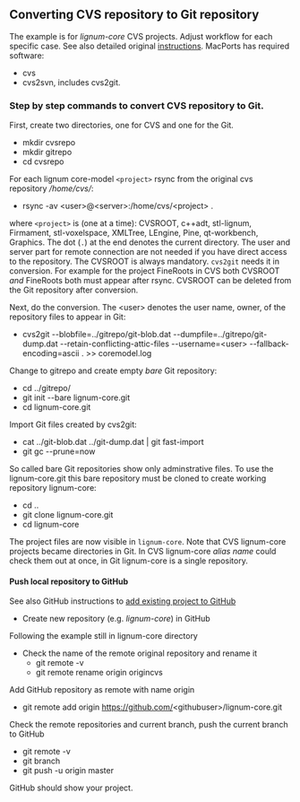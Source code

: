 ## Converting CVS repository to Git repository

The example is for *lignum-core* CVS projects. Adjust workflow for each specific case.
See also detailed original [instructions](https://osric.com/chris/accidental-developer/2018/03/converting-cvs-to-git-repository/). MacPorts has required software:

+ cvs
+ cvs2svn, includes cvs2git.


### Step by step commands to convert CVS repository to Git. 
First, create two directories, one for CVS and one for the Git.
+ mkdir cvsrepo
+ mkdir gitrepo
+ cd cvsrepo

For each lignum core-model `<project>` rsync from the original cvs repository */home/cvs/*:
+ rsync -av \<user\>@\<server\>:/home/cvs/\<project\> .

where `<project>` is (one at a time): CVSROOT, c++adt, stl-lignum, Firmament, stl-voxelspace, XMLTree, LEngine, Pine, qt-workbench, Graphics. The dot (`.`) at the end denotes the current directory. The user and server part for remote connection are not needed if you have direct access to the repository. The CVSROOT is always mandatory. `cvs2git` needs it in conversion. For example for the project FineRoots in CVS both CVSROOT *and* FineRoots both must appear after rsync. 
CVSROOT can be deleted from the Git repository after conversion. 

Next, do the conversion. The \<user\> denotes the user name, owner, of the repository files to appear in Git:
+ cvs2git --blobfile=../gitrepo/git-blob.dat --dumpfile=../gitrepo/git-dump.dat --retain-conflicting-attic-files  --username=\<user\> --fallback-encoding=ascii . >> coremodel.log

Change to gitrepo and create empty *bare* Git repository:
+ cd ../gitrepo/
+ git init --bare lignum-core.git
+ cd lignum-core.git

Import Git files created by cvs2git:
+ cat ../git-blob.dat ../git-dump.dat | git fast-import
+ git gc --prune=now

So called bare Git repositories show only adminstrative files. To use the lignum-core.git this bare 
repository must be cloned to create working repository lignum-core:
+ cd ..
+ git clone lignum-core.git
+ cd lignum-core

The project files are now visible in `lignum-core`. Note that CVS lignum-core projects became directories in Git.
In CVS lignum-core *alias name* could check them out at once, in Git lignum-core is a single repository. 

#### Push local repository to GitHub

See also GitHub instructions to [add existing project to GitHub](https://docs.github.com/en/github/importing-your-projects-to-github/importing-source-code-to-github/adding-an-existing-project-to-github-using-the-command-line)

+ Create new repository (e.g. *lignum-core*) in GitHub

Following the example still in lignum-core directory
+ Check the name of the remote original repository and rename it 
  + git remote -v
  + git remote rename origin origincvs
 
Add GitHub repository as remote with name origin
+ git remote add origin https://github.com/<githubuser\>/lignum-core.git

Check the remote repositories and current branch, push the current branch to GitHub 
  + git remote -v
  + git branch
  + git push -u origin master

GitHub should show your project.
